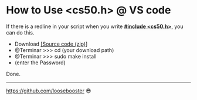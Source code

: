 # How to Use **<cs50.h>** @ VS code

If there is a redline in your script when you write <u>**#include <cs50.h>**</u>, you can do this.

* Download [[Source code (zip)]](https://github.com/cs50/libcs50/releases)
* @Terminar >>> cd (your download path)
* @Terminar >>> sudo make install
* (enter the Password)

Done.

---

https://github.com/loosebooster 😎

